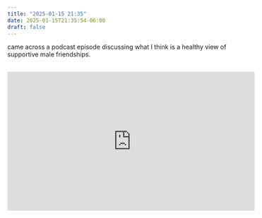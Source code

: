 ```yaml
---
title: "2025-01-15 21:35"
date: 2025-01-15T21:35:54-06:00
draft: false
---
```


came across a podcast episode discussing what I think is a healthy view of supportive male friendships.

<br>

<iframe width="560" height="315" src="https://www.youtube.com/embed/ToFvjI2YlQA?si=qFbA_hMR4NtlgNru" title="YouTube video player" frameborder="0" allow="accelerometer; autoplay; clipboard-write; encrypted-media; gyroscope; picture-in-picture; web-share" referrerpolicy="strict-origin-when-cross-origin" allowfullscreen></iframe>

